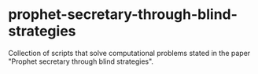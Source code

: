# prophet-secretary-through-blind-strategies
Collection of scripts that solve computational problems stated in the paper "Prophet secretary through blind strategies".
